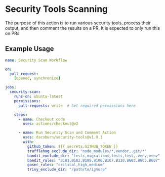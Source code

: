 # Security Tools Scanning

The purpose of this action is to run various security tools, process their output, and then comment the results on a PR. It is expected to only run this on PRs

## Example Usage

```yaml
name: Security Scan Workflow

on:
  pull_request:
    [opened, synchronize]

jobs:
  security-scan:
    runs-on: ubuntu-latest
    permissions:
      pull-requests: write  # Set required permissions here

    steps:
      - name: Checkout code
        uses: actions/checkout@v2

      - name: Run Security Scan and Comment Action
        uses: dacoburn/security-tools@v1.0.1
        with:
          github_token: ${{ secrets.GITHUB_TOKEN }}
          trufflehog_exclude_dir: "node_modules/*,vendor,.git/*"
          bandit_exclude_dir: "tests,migrations,tests,test,.venv,venv"
          bandit_rules: "B101,B102,B105,B106,B107,B110,B603,B605,B607"
          gosec_rules: "critical,high,medium"
          trivy_exclude_dir: "/path/to/ignore"
```
